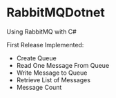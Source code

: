 # RabbitMQDotnet

Using RabbitMQ with C#

First Release
Implemented:

- Create Queue
- Read One Message From Queue
- Write Message to Queue
- Retrieve List of Messages
- Message Count